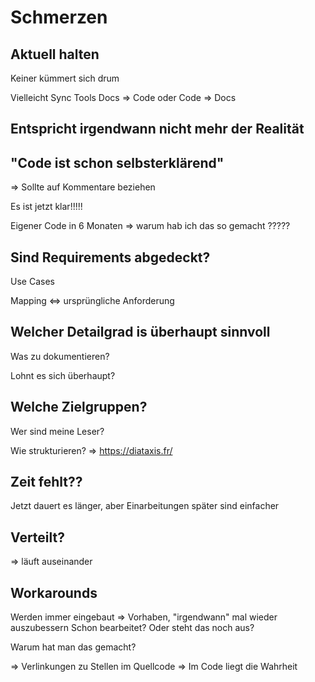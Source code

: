 # Schmerzen

## Aktuell halten
Keiner kümmert sich drum

Vielleicht Sync Tools Docs => Code oder Code => Docs

## Entspricht irgendwann nicht mehr der Realität

## "Code ist schon selbsterklärend"
=> Sollte auf Kommentare beziehen

Es ist jetzt klar!!!!!

Eigener Code in 6 Monaten => warum hab ich das so gemacht ?????

## Sind Requirements abgedeckt?
Use Cases

Mapping <=> ursprüngliche Anforderung

## Welcher Detailgrad is überhaupt sinnvoll
Was zu dokumentieren?

Lohnt es sich überhaupt?

## Welche Zielgruppen?
Wer sind meine Leser?

Wie strukturieren? => https://diataxis.fr/

## Zeit fehlt??

Jetzt dauert es länger, aber Einarbeitungen später sind einfacher

## Verteilt?
=> läuft auseinander

## Workarounds
Werden immer eingebaut => Vorhaben, "irgendwann" mal wieder auszubessern
Schon bearbeitet? Oder steht das noch aus?

Warum hat man das gemacht?

=> Verlinkungen zu Stellen im Quellcode => Im Code liegt die Wahrheit
